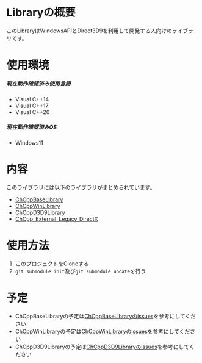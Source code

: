 
# Libraryの概要

このLibraryはWindowsAPIとDirect3D9を利用して開発する人向けのライブラリです。<br>

# 使用環境

##### 現在動作確認済み使用言語

- Visual C++14
- Visual C++17
- Visual C++20

##### 現在動作確認済みOS

- Windows11

# 内容

このライブラリには以下のライブラリがまとめられています。
- [ChCppBaseLibrary](https://github.com/Chronoss0518/ChCppBaseLibrary)
- [ChCppWinLibrary](https://github.com/Chronoss0518/ChCppWinLibrary)
- [ChCppD3D9Library](https://github.com/Chronoss0518/ChCppD3D9Library)
- [ChCpp_External_Legacy_DirectX](https://github.com/Chronoss0518/ChCpp_External_Legacy_DirectX)

# 使用方法

1. このプロジェクトをCloneする
2. `git submodule init`及び`git submodule update`を行う

# 予定

- ChCppBaseLibraryの予定は[ChCppBaseLibraryのissues](https://github.com/Chronoss0518/ChCppBaseLibrary/issues)を参考にしてください
- ChCppWinLibraryの予定は[ChCppWinLibraryのissues](https://github.com/Chronoss0518/ChCppWinLibrary/issues)を参考にしてください
- ChCppD3D9Libraryの予定は[ChCppD3D9Libraryのissues](https://github.com/Chronoss0518/ChCppD3D9Library/issues)を参考にしてください
